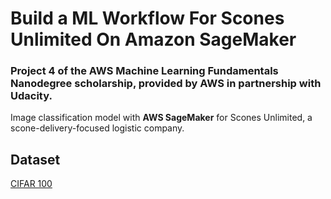 # Build a ML Workflow For Scones Unlimited On Amazon SageMaker
### Project 4 of the **AWS Machine Learning Fundamentals Nanodegree** scholarship, provided by **AWS** in partnership with **Udacity**.
Image classification model with **AWS SageMaker** for Scones Unlimited, a scone-delivery-focused logistic company.

## Dataset
[CIFAR 100](https://www.cs.toronto.edu/~kriz/cifar-100-python.tar.gz)
